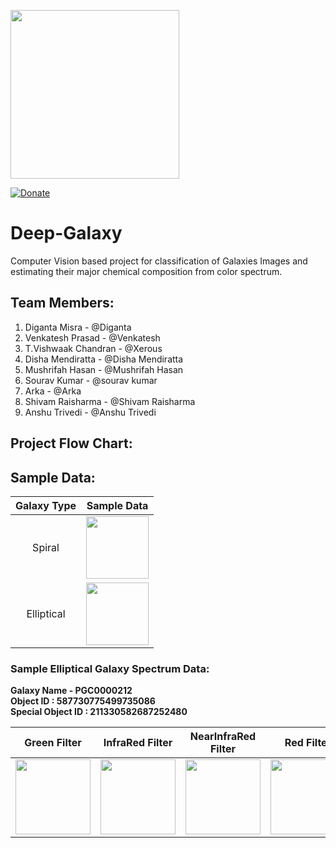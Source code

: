 <p align="left">
  <img width="270" src="https://github.com/digantamisra98/Deep-Galaxy/blob/master/Assets/logo.png">
</p>

[![Donate](https://img.shields.io/badge/License-MIT-brightgreen.svg)](LICENSE)

# Deep-Galaxy

Computer Vision based project for classification of Galaxies Images and estimating their major chemical composition from color spectrum.

## Team Members: 

1. Diganta Misra - @Diganta
2. Venkatesh Prasad - @Venkatesh
3. T.Vishwaak Chandran - @Xerous
4. Disha Mendiratta - @Disha Mendiratta
5. Mushrifah Hasan - @Mushrifah Hasan
6. Sourav Kumar - @sourav kumar
7. Arka - @Arka
8. Shivam Raisharma - @Shivam Raisharma
9. Anshu Trivedi - @Anshu Trivedi

## Project Flow Chart:

## Sample Data:

|Galaxy Type|Sample Data|
|:---:|:---:|
|Spiral|<div><img src="https://github.com/digantamisra98/Deep-Galaxy/blob/master/Assets/DeepGalaxy/Elliptical/elliptical.gif" width="100" height="100" /></div>|
|Elliptical|<div><img src="https://github.com/digantamisra98/Deep-Galaxy/blob/master/Assets/DeepGalaxy/Spiral/spiral.gif" width="100" height="100" /></div>|

### Sample Elliptical Galaxy Spectrum Data:

**Galaxy Name - PGC0000212  
Object ID  : 587730775499735086   
Special Object ID : 211330582687252480**

|Green Filter|InfraRed Filter|NearInfraRed Filter|Red Filter| UV Filter| inRGB|
|:---:|:---:|:---:|:---:|:---:|:---:|
|<div><img src="https://github.com/digantamisra98/Deep-Galaxy/blob/master/Assets/DeepGalaxy/PGC0000212/GreenFilter/pgc0000212_greenFilter.png" width="120" height="120" /></div>|<div><img src="https://github.com/digantamisra98/Deep-Galaxy/blob/master/Assets/DeepGalaxy/PGC0000212/InfraredFilter/pgc0000212_infraredFilter.png" width="120" height="120" /></div>|<div><img src="https://github.com/digantamisra98/Deep-Galaxy/blob/master/Assets/DeepGalaxy/PGC0000212/NearInfraredFilter/pgc0000212_nearInfrared.png" width="120" height="120" /></div>|<div><img src="https://github.com/digantamisra98/Deep-Galaxy/blob/master/Assets/DeepGalaxy/PGC0000212/RedFilter/PGC0000212_redFilter.png" width="120" height="120" /></div>|<div><img src="https://github.com/digantamisra98/Deep-Galaxy/blob/master/Assets/DeepGalaxy/PGC0000212/UVFilter/pgc0000212_UVFilter.png" width="120" height="120" /></div>|<div><img src="https://github.com/digantamisra98/Deep-Galaxy/blob/master/Assets/DeepGalaxy/PGC0000212/inRGB/PGC0000212.png" width="120" height="120" /></div>|


